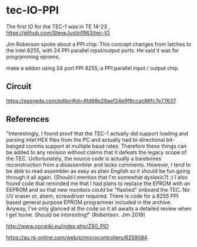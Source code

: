 # tec-IO-PPI

The first IO for the TEC-1 was in TE 14-23 , https://github.com/SteveJustin1963/tec-IO

Jim Roberson spoke about a PPI chip. This concept changes from latches to the intel 8255, with 24 PPI parallel input/output ports. 
He said it was for programming eproms.


make a addon using 24 port PPI 8255, a PPI parallel input / output chip. 
 
 
## Circuit
https://easyeda.com/editor#id=4fd98e28aef24e9f8ccac86fc7e77637

 
 

## References
"Interestingly, I found proof that the TEC-1 actually did support loading and parsing intel HEX files from the PC 
and actually had bi-directional bit-banged comms support at multiple baud rates. Therefore these things can be added to any revision without claims that it defeats the legacy scope of the TEC. Unfortunately, the source code is actually a barebones reconstruction from a disassembler and lacks comments. However, I tend to be able to read assembler as easy as plain English so it should be fun going through it all again. (Should I mention that I'm somewhat dyslexic?) :) I also found code that reminded me that I had plans to replace the EPROM with an EEPROM and so that new monitors could be "flashed" onboard the TEC. No UV eraser or, ahem, screwdriver required. There is code for a 8255 PPI based general purpose EPROM programmer included in the archive. Anyway, I've only glanced at the code so it all awaits a detailed review when I get home. Should be interesting!" (Robertson. Jim 2019)


http://www.cpcwiki.eu/index.php/Z80_PIO

https://au.rs-online.com/web/p/microcontrollers/6259084


 

